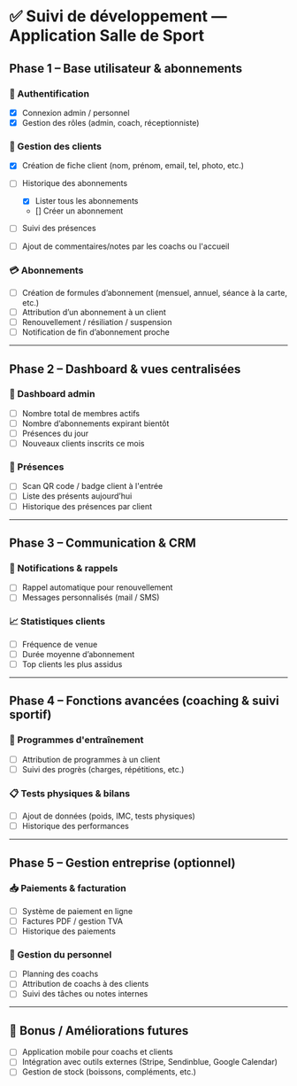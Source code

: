# ✅ Suivi de développement — Application Salle de Sport

## Phase 1 – Base utilisateur & abonnements

### 🔐 Authentification

- [x] Connexion admin / personnel
- [x] Gestion des rôles (admin, coach, réceptionniste)

### 👤 Gestion des clients

- [x] Création de fiche client (nom, prénom, email, tel, photo, etc.)
- [ ] Historique des abonnements

  - [x] Lister tous les abonnements
  - [] Créer un abonnement

- [ ] Suivi des présences
- [ ] Ajout de commentaires/notes par les coachs ou l'accueil

### 💳 Abonnements

- [ ] Création de formules d’abonnement (mensuel, annuel, séance à la carte, etc.)
- [ ] Attribution d’un abonnement à un client
- [ ] Renouvellement / résiliation / suspension
- [ ] Notification de fin d’abonnement proche

---

## Phase 2 – Dashboard & vues centralisées

### 🧮 Dashboard admin

- [ ] Nombre total de membres actifs
- [ ] Nombre d’abonnements expirant bientôt
- [ ] Présences du jour
- [ ] Nouveaux clients inscrits ce mois

### 📆 Présences

- [ ] Scan QR code / badge client à l'entrée
- [ ] Liste des présents aujourd’hui
- [ ] Historique des présences par client

---

## Phase 3 – Communication & CRM

### 🔔 Notifications & rappels

- [ ] Rappel automatique pour renouvellement
- [ ] Messages personnalisés (mail / SMS)

### 📈 Statistiques clients

- [ ] Fréquence de venue
- [ ] Durée moyenne d’abonnement
- [ ] Top clients les plus assidus

---

## Phase 4 – Fonctions avancées (coaching & suivi sportif)

### 📒 Programmes d'entraînement

- [ ] Attribution de programmes à un client
- [ ] Suivi des progrès (charges, répétitions, etc.)

### 📋 Tests physiques & bilans

- [ ] Ajout de données (poids, IMC, tests physiques)
- [ ] Historique des performances

---

## Phase 5 – Gestion entreprise (optionnel)

### 📥 Paiements & facturation

- [ ] Système de paiement en ligne
- [ ] Factures PDF / gestion TVA
- [ ] Historique des paiements

### 👥 Gestion du personnel

- [ ] Planning des coachs
- [ ] Attribution de coachs à des clients
- [ ] Suivi des tâches ou notes internes

---

## 🎯 Bonus / Améliorations futures

- [ ] Application mobile pour coachs et clients
- [ ] Intégration avec outils externes (Stripe, Sendinblue, Google Calendar)
- [ ] Gestion de stock (boissons, compléments, etc.)

